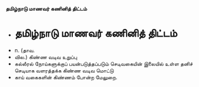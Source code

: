 **தமிழ்நாடு மாணவர் கணினித் திட்டம்**
- # தமிழ்நாடு மாணவர் கணினித் திட்டம்
- n. (தாவ.
- வில.) கிண்ண வடிவ உறுப்பு
- கல்லீரல் நோய்களுக்குப் பயன்படுத்தப்படும் செடிவகையின் இலையில் உள்ள தனிச் செடியாக வளரத்தக்க கிண்ண வடிவ மொட்டு
- காய் வகைகளின் கிண்ணம் போன்ற மேலுறை.

